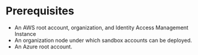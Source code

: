 

# Prerequisites

- An AWS root account, organization, and Identity Access Management Instance
- An organization node under which sandbox accounts can be deployed.
- An Azure root account.

